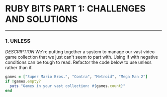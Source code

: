 [rubybits]: https://github.com/pereiradaniel/CodeSchoolNotes/RubyBits/RUBYBITS.png "Ruby Bits Logo"
# RUBY BITS PART 1:  CHALLENGES AND SOLUTIONS
---

### 1. UNLESS

*DESCRIPTION*
We're putting together a system to manage our vast video game collection that we just can't seem to part with. Using if with negative conditions can be tough to read. Refactor the code below to use unless rather than if.

```ruby
games = ["Super Mario Bros.", "Contra", "Metroid", "Mega Man 2"]
if !games.empty?
  puts "Games in your vast collection: #{games.count}"
end
```

